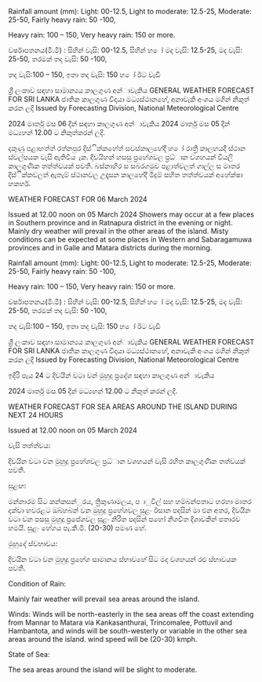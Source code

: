 Rainfall amount (mm): Light: 00-12.5, Light to moderate: 12.5-25, Moderate: 25-50, Fairly heavy rain: 50 -100,

Heavy rain: 100 – 150, Very heavy rain: 150 or more.

වර්ෂාපතනය(මි.මී) : සිහින් වැසි: 00-12.5, සිහින් හ ෝ මද වැසි: 12.5-25, මද වැසි: 25-50, තරමක් තද වැසි: 50 -100,

තද වැසි:100 – 150, ඉතා තද වැසි: 150 හ ෝ ඊට වැඩි

ශ්‍රී ලංකාව සඳහා සාමාන්‍යය කාලගුණ අන්‍ාවැකිය GENERAL WEATHER FORECAST FOR SRI LANKA ජාතික කාලගුණ විදයා මධ්‍යස්ථානහේ, අනාවැකි අංශය මගින් නිකුත් කරන ලදි Issued by Forecasting Division, National Meteorological Centre

2024 මාර්තු මස 06 දින්‍ සඳහා කාලගුණ අන්‍ාවැකිය 2024 මාර්තු මස 05 දින්‍ මධ්‍යහන්‍ 12.00 ට නිකුත්කරන්‍ ලදි.

දකුණු පළාහත්ත් රත්නපුර දිස්ික්කහේත් සවස්කාලහේදී හ ෝ රාත්‍රී කාලහයදී ස්ථාන ස්වල්පයක වැසි ඇතිවිය ැක. දිවයිහන් හසසු ප්‍රහේශවල ප්‍රධ්‍ාන වශහයන් වියලි කාලගුණික තත්ත්වයක් පවතී. බස්නාහිර ස සබරගමුව පළාත්වලත් ගාල්ල ස මාතර දිස්ික්කවලත් ඇතැම් ස්ථානවල උදෑසන කාලහේදී මීදුම් සහිත තත්ත්වයක් අහේක්ෂා හකහර්.

WEATHER FORECAST FOR 06 March 2024

Issued at 12.00 noon on 05 March 2024 Showers may occur at a few places in Southern province and in Ratnapura district in the evening or night. Mainly dry weather will prevail in the other areas of the island. Misty conditions can be expected at some places in Western and Sabaragamuwa provinces and in Galle and Matara districts during the morning.

Rainfall amount (mm): Light: 00-12.5, Light to moderate: 12.5-25, Moderate: 25-50, Fairly heavy rain: 50 -100,

Heavy rain: 100 – 150, Very heavy rain: 150 or more.

වර්ෂාපතනය(මි.මී) : සිහින් වැසි: 00-12.5, සිහින් හ ෝ මද වැසි: 12.5-25, මද වැසි: 25-50, තරමක් තද වැසි: 50 -100,

තද වැසි:100 – 150, ඉතා තද වැසි: 150 හ ෝ ඊට වැඩි

ශ්‍රී ලංකාව සඳහා සාමාන්‍යය කාලගුණ අන්‍ාවැකිය GENERAL WEATHER FORECAST FOR SRI LANKA ජාතික කාලගුණ විදයා මධ්‍යස්ථානහේ, අනාවැකි අංශය මගින් නිකුත් කරන ලදි Issued by Forecasting Division, National Meteorological Centre

ඉදිරි පැය 24 ට දිවයින්‍ වටා වන්‍ මුහුදු ප්‍රදේශ සඳහා කාලගුණ අන්‍ාවැකිය

2024 මාර්තු මස 05 දින්‍ මධ්‍යහන්‍ 12.00 ට නිකුත් කරන්‍ ලදි.

WEATHER FORECAST FOR SEA AREAS AROUND THE ISLAND DURING NEXT 24 HOURS

Issued at 12.00 noon on 05 March 2024

වැසි තත්ත්වය:

දිවයින වටා වන මුහුදු ප්‍රහේශවල ප්‍රධ්‍ාන වශහයන් වැසි රහිත කාලගුණික තත්වයක් පවතී.

සුළඟ:

මන්නාරම සිට කන්කසන්ුරය, ත්‍රිකුණාමලය, ප ාුවිල් සහ හම්බන්පතාට හරහා මාතර දක්වා හවරළට ඔබ්හබන් වන මුහුදු ප්‍රහේශවල සුළං ඊසාන පදසින් මා එන අතර, දිවයින වටා වන පසසු මුහුදු ප්‍රපේශවල සුළං නිරිත පදසින් පහෝ නිශචිත දිශාවකින් පතාරව හමයි. සුළං හේගය පැ.කි.මී. (20-30) පමණ හේ.

මුහුදේ ස්වභාවය:

දිවයින වටා වන මුහුදු ප්‍රහේශ සාමානය ස්භාවහේ සිට මද වශහයන් රළු ස්භාවයක පවතී.

Condition of Rain:

Mainly fair weather will prevail sea areas around the island.

Winds: Winds will be north-easterly in the sea areas off the coast extending from Mannar to Matara via Kankasanthurai, Trincomalee, Pottuvil and Hambantota, and winds will be south-westerly or variable in the other sea areas around the island. wind speed will be (20-30) kmph.

State of Sea:

The sea areas around the island will be slight to moderate.